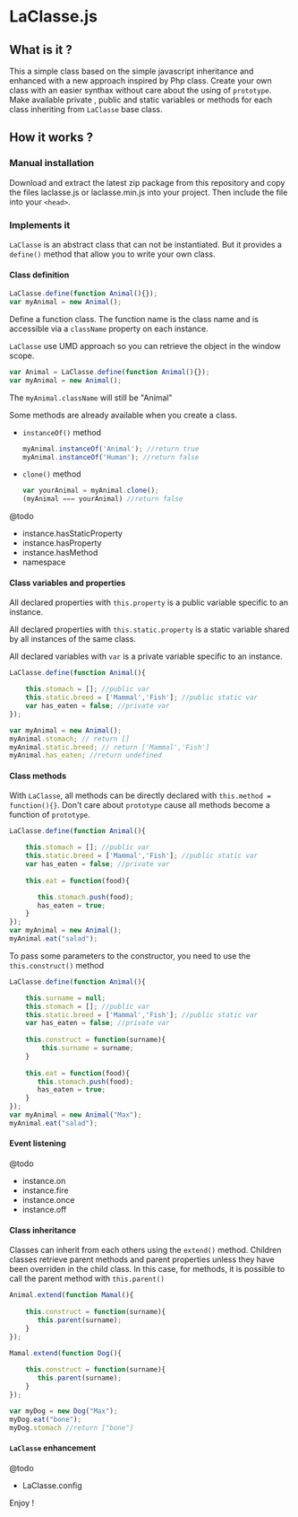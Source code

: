# LaClasse.js


## What is it ?

This a simple class based on the simple javascript inheritance and enhanced with a new approach inspired by Php class.
Create your own class with an easier synthax without care about the using of ```prototype```.
Make available private , public and static variables or methods for each class inheriting from ```LaClasse``` base class.


## How it works ?

### Manual installation

Download and extract the latest zip package from this repository and copy the files laclasse.js or laclasse.min.js into your project. Then include the file into your ```<head>```. 

### Implements it

```LaClasse``` is an abstract class that can not be instantiated. But it provides a ```define()``` method that allow you to write your own class.

#### Class definition

```javascript
LaClasse.define(function Animal(){});
var myAnimal = new Animal();
```

Define a function class. The function name is the class name and is accessible via a ```className``` property on each instance.

```LaClasse``` use UMD approach so you can retrieve the object in the window scope. 

```javascript
var Animal = LaClasse.define(function Animal(){});
var myAnimal = new Animal();
```
The ```myAnimal.className``` will still be "Animal"

Some methods are already available when you create a class.

- ```instanceOf()``` method
    ```javascript
    myAnimal.instanceOf('Animal'); //return true
    myAnimal.instanceOf('Human'); //return false
    ```

- ```clone()``` method
    ```javascript
    var yourAnimal = myAnimal.clone();
    (myAnimal === yourAnimal) //return false
    ```

@todo 
 - instance.hasStaticProperty
 - instance.hasProperty
 - instance.hasMethod
 - namespace


#### Class variables and properties

All declared properties with ```this.property``` is a public variable specific to an instance.

All declared properties with ```this.static.property``` is a static variable shared by all instances of the same class.

All declared variables with ```var``` is a private variable specific to an instance.

```javascript
LaClasse.define(function Animal(){

    this.stomach = []; //public var
    this.static.breed = ['Mammal','Fish']; //public static var
    var has_eaten = false; //private var
});

var myAnimal = new Animal();
myAnimal.stomach; // return []
myAnimal.static.breed; // return ['Mammal','Fish']
myAnimal.has_eaten; //return undefined
```

#### Class methods

With ```LaClasse```, all methods can be directly declared with ```this.method = function(){}```. Don't care about ```prototype``` cause all methods become a function of ```prototype```.

```javascript
LaClasse.define(function Animal(){

    this.stomach = []; //public var
    this.static.breed = ['Mammal','Fish']; //public static var
    var has_eaten = false; //private var
   
    this.eat = function(food){

       this.stomach.push(food);
       has_eaten = true;
    }
});
var myAnimal = new Animal();
myAnimal.eat("salad");
```

To pass some parameters to the constructor, you need to use the ```this.construct()``` method

```javascript
LaClasse.define(function Animal(){

    this.surname = null;
    this.stomach = []; //public var
    this.static.breed = ['Mammal','Fish']; //public static var
    var has_eaten = false; //private var
    
    this.construct = function(surname){
        this.surname = surname;
    }
    
    this.eat = function(food){
       this.stomach.push(food);
       has_eaten = true;
    }
});
var myAnimal = new Animal("Max");
myAnimal.eat("salad");
```

#### Event listening

@todo
 - instance.on
 - instance.fire
 - instance.once
 - instance.off


#### Class inheritance

Classes can inherit from each others using the ```extend()``` method.
Children classes retrieve parent methods and parent properties unless they have been overriden in the child class. In this case, for methods, it is possible to call the parent method with ```this.parent()```

```javascript
Animal.extend(function Mamal(){
    
    this.construct = function(surname){
       this.parent(surname);
    }
});

Mamal.extend(function Dog(){
    
    this.construct = function(surname){
       this.parent(surname);
    }
});

var myDog = new Dog("Max");
myDog.eat("bone");
myDog.stomach //return ["bone"]
```

#### ```LaClasse``` enhancement

@todo
 - LaClasse.config

Enjoy ! 




